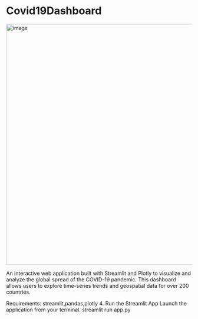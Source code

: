 # Covid19Dashboard
<img width="1447" height="655" alt="image" src="https://github.com/user-attachments/assets/82bb6f01-3df0-4aef-8a2a-64f2b7d59c18" />

An interactive web application built with Streamlit and Plotly to visualize and analyze the global spread of the COVID-19 pandemic. This dashboard allows users to explore time-series trends and geospatial data for over 200 countries.

Requirements: streamlit,pandas,plotly 
4. Run the Streamlit App
Launch the application from your terminal.
streamlit run app.py
